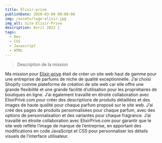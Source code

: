 ```yaml
---
title: Elixir-prive
publishDate: 2020-03-04 00:00:00
img: /assets/logo-elixir.jpg
img_alt: Site Elixir-Prive
description: Avril 2022 |
tags:
  - Dev
  - CSS
  - Javascript
  - HTML
---
```

> Description de la mission

Ma mission pour <a href="https://elixirprive.com//">Elixir-prive</a> était de créer un site web haut de gamme pour une entreprise de parfums de niche de qualité exceptionnelle. J’ai choisi Shopify comme plateforme de création de site web car elle offre une grande flexibilité et une grande facilité d’utilisation pour les propriétaires de boutiques en ligne.
J’ai également travaillé en étroite collaboration avec ElixirPrivé.com pour créer des descriptions de produits détaillées et des images de haute qualité pour chaque parfum proposé sur le site web. J’ai créé des pages de produits personnalisées pour chaque parfum, avec des options de personnalisation et des variantes pour chaque fragrance.
J’ai travaillé en étroite collaboration avec ElixirPrivé.com pour garantir que le site web reflète l’image de marque de l’entreprise, en apportant des modifications en code JavaScript et CSS pour personnaliser les détails visuels de l’interface utilisateur.

